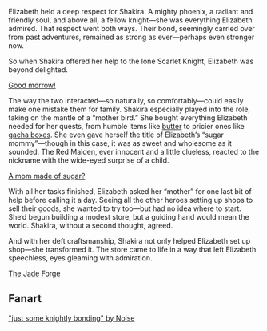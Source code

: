 <!-- title: Sugar Phoenix -->

Elizabeth held a deep respect for Shakira. A mighty phoenix, a radiant and friendly soul, and above all, a fellow knight—she was everything Elizabeth admired. That respect went both ways. Their bond, seemingly carried over from past adventures, remained as strong as ever—perhaps even stronger now.

So when Shakira offered her help to the lone Scarlet Knight, Elizabeth was beyond delighted.

[Good morrow!](#embed:https://www.youtube.com/live/CVF91CqGD80?si=YjA9HkRwDhzSjOnt&t=433)

The way the two interacted—so naturally, so comfortably—could easily make one mistake them for family. Shakira especially played into the role, taking on the mantle of a “mother bird.” She bought everything Elizabeth needed for her quests, from humble items like [butter](https://www.youtube.com/live/CVF91CqGD80?si=jlgLHt9iX51FLlEP&t=3358) to pricier ones like [gacha boxes](https://www.youtube.com/live/CVF91CqGD80?si=omF41I7UAk3lXAXN&t=4393). She even gave herself the title of Elizabeth’s “sugar mommy”—though in this case, it was as sweet and wholesome as it sounded. The Red Maiden, ever innocent and a little clueless, reacted to the nickname with the wide-eyed surprise of a child.

[A mom made of sugar?](#embed:https://www.youtube.com/live/CVF91CqGD80?si=1Yg1k-_xZLiaVf6z&t=2666)

With all her tasks finished, Elizabeth asked her “mother” for one last bit of help before calling it a day. Seeing all the other heroes setting up shops to sell their goods, she wanted to try too—but had no idea where to start. She’d begun building a modest store, but a guiding hand would mean the world. Shakira, without a second thought, agreed.

And with her deft craftsmanship, Shakira not only helped Elizabeth set up shop—she transformed it. The store came to life in a way that left Elizabeth speechless, eyes gleaming with admiration.

[The Jade Forge](#embed:https://www.youtube.com/live/CVF91CqGD80?si=FDao9shHchm_vRuR&t=9534)

## Fanart

["just some knightly bonding" by Noise](https://x.com/lestkrr/status/1921705091372863518)
